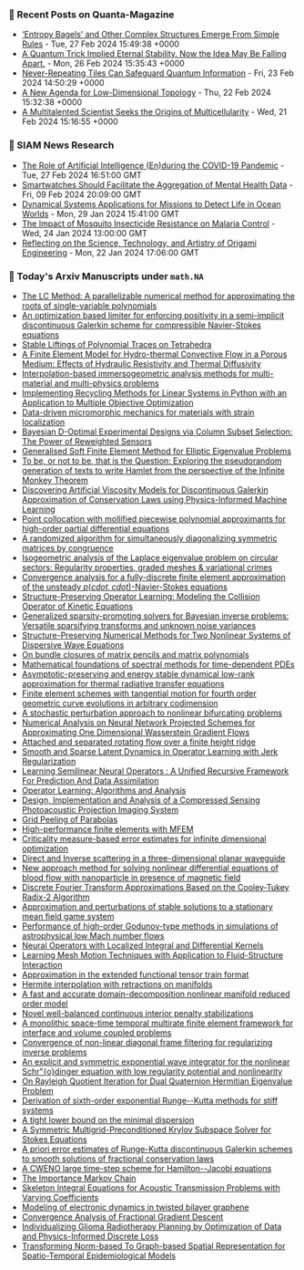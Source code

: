 ### 📝 Recent Posts on Quanta-Magazine
<!-- quanta starts -->
* <a href="https://www.quantamagazine.org/entropy-bagels-and-other-complex-structures-emerge-from-simple-rules-20240227/">‘Entropy Bagels’ and Other Complex Structures Emerge From Simple Rules</a> - Tue, 27 Feb 2024 15:49:38 +0000
* <a href="https://www.quantamagazine.org/a-quantum-trick-implied-eternal-stability-now-its-falling-apart-20240226/">A Quantum Trick Implied Eternal Stability. Now the Idea May Be Falling Apart.</a> - Mon, 26 Feb 2024 15:35:43 +0000
* <a href="https://www.quantamagazine.org/never-repeating-tiles-can-safeguard-quantum-information-20240223/">Never-Repeating Tiles Can Safeguard Quantum Information</a> - Fri, 23 Feb 2024 14:50:29 +0000
* <a href="https://www.quantamagazine.org/a-new-agenda-for-low-dimensional-topology-20240222/">A New Agenda for Low-Dimensional Topology</a> - Thu, 22 Feb 2024 15:32:38 +0000
* <a href="https://www.quantamagazine.org/a-multitalented-scientist-seeks-the-origins-of-multicellularity-20240221/">A Multitalented Scientist Seeks the Origins of Multicellularity</a> - Wed, 21 Feb 2024 15:16:55 +0000
<!-- quanta ends -->

### 📝 SIAM News Research
<!-- siam-news starts -->
* <a href="https://sinews.siam.org/Details-Page/the-role-of-artificial-intelligence-enduring-the-covid-19-pandemic">The Role of Artificial Intelligence (En)during the COVID-19 Pandemic</a> - Tue, 27 Feb 2024 16:51:00 GMT
* <a href="https://sinews.siam.org/Details-Page/smartwatches-should-facilitate-the-aggregation-of-mental-health-data">Smartwatches Should Facilitate the Aggregation of Mental Health Data</a> - Fri, 09 Feb 2024 20:09:00 GMT
* <a href="https://sinews.siam.org/Details-Page/dynamical-systems-applications-for-missions-to-detect-life-in-ocean-worlds">Dynamical Systems Applications for Missions to Detect Life in Ocean Worlds</a> - Mon, 29 Jan 2024 15:41:00 GMT
* <a href="https://sinews.siam.org/Details-Page/the-impact-of-mosquito-insecticide-resistance-on-malaria-control">The Impact of Mosquito Insecticide Resistance on Malaria Control</a> - Wed, 24 Jan 2024 13:00:00 GMT
* <a href="https://sinews.siam.org/Details-Page/reflecting-on-the-science-technology-and-artistry-of-origami-engineering">Reflecting on the Science, Technology, and Artistry of Origami Engineering</a> - Mon, 22 Jan 2024 17:06:00 GMT
<!-- siam-news ends -->

### 📝 Today's Arxiv Manuscripts under ``math.NA``
<!-- arxiv-math-na starts -->
* <a href="https://arxiv.org/abs/2402.15554">The LC Method: A parallelizable numerical method for approximating the roots of single-variable polynomials</a>
* <a href="https://arxiv.org/abs/2402.15645">An optimization based limiter for enforcing positivity in a semi-implicit discontinuous Galerkin scheme for compressible Navier-Stokes equations</a>
* <a href="https://arxiv.org/abs/2402.15789">Stable Liftings of Polynomial Traces on Tetrahedra</a>
* <a href="https://arxiv.org/abs/2402.15917">A Finite Element Model for Hydro-thermal Convective Flow in a Porous Medium: Effects of Hydraulic Resistivity and Thermal Diffusivity</a>
* <a href="https://arxiv.org/abs/2402.15937">Interpolation-based immersogeometric analysis methods for multi-material and multi-physics problems</a>
* <a href="https://arxiv.org/abs/2402.15941">Implementing Recycling Methods for Linear Systems in Python with an Application to Multiple Objective Optimization</a>
* <a href="https://arxiv.org/abs/2402.15966">Data-driven micromorphic mechanics for materials with strain localization</a>
* <a href="https://arxiv.org/abs/2402.16000">Bayesian D-Optimal Experimental Designs via Column Subset Selection: The Power of Reweighted Sensors</a>
* <a href="https://arxiv.org/abs/2402.16080">Generalised Soft Finite Element Method for Elliptic Eigenvalue Problems</a>
* <a href="https://arxiv.org/abs/2402.16253">To be, or not to be, that is the Question: Exploring the pseudorandom generation of texts to write Hamlet from the perspective of the Infinite Monkey Theorem</a>
* <a href="https://arxiv.org/abs/2402.16517">Discovering Artificial Viscosity Models for Discontinuous Galerkin Approximation of Conservation Laws using Physics-Informed Machine Learning</a>
* <a href="https://arxiv.org/abs/2402.16548">Point collocation with mollified piecewise polynomial approximants for high-order partial differential equations</a>
* <a href="https://arxiv.org/abs/2402.16557">A randomized algorithm for simultaneously diagonalizing symmetric matrices by congruence</a>
* <a href="https://arxiv.org/abs/2402.16589">Isogeometric analysis of the Laplace eigenvalue problem on circular sectors: Regularity properties, graded meshes & variational crimes</a>
* <a href="https://arxiv.org/abs/2402.16606">Convergence analysis for a fully-discrete finite element approximation of the unsteady $p(cdot,cdot)$-Navier-Stokes equations</a>
* <a href="https://arxiv.org/abs/2402.16613">Structure-Preserving Operator Learning: Modeling the Collision Operator of Kinetic Equations</a>
* <a href="https://arxiv.org/abs/2402.16623">Generalized sparsity-promoting solvers for Bayesian inverse problems: Versatile sparsifying transforms and unknown noise variances</a>
* <a href="https://arxiv.org/abs/2402.16669">Structure-Preserving Numerical Methods for Two Nonlinear Systems of Dispersive Wave Equations</a>
* <a href="https://arxiv.org/abs/2402.16702">On bundle closures of matrix pencils and matrix polynomials</a>
* <a href="https://arxiv.org/abs/2402.16744">Mathematical foundations of spectral methods for time-dependent PDEs</a>
* <a href="https://arxiv.org/abs/2402.16746">Asymptotic-preserving and energy stable dynamical low-rank approximation for thermal radiative transfer equations</a>
* <a href="https://arxiv.org/abs/2402.16799">Finite element schemes with tangential motion for fourth order geometric curve evolutions in arbitrary codimension</a>
* <a href="https://arxiv.org/abs/2402.16803">A stochastic perturbation approach to nonlinear bifurcating problems</a>
* <a href="https://arxiv.org/abs/2402.16821">Numerical Analysis on Neural Network Projected Schemes for Approximating One Dimensional Wasserstein Gradient Flows</a>
* <a href="https://arxiv.org/abs/2402.15615">Attached and separated rotating flow over a finite height ridge</a>
* <a href="https://arxiv.org/abs/2402.15636">Smooth and Sparse Latent Dynamics in Operator Learning with Jerk Regularization</a>
* <a href="https://arxiv.org/abs/2402.15656">Learning Semilinear Neural Operators : A Unified Recursive Framework For Prediction And Data Assimilation</a>
* <a href="https://arxiv.org/abs/2402.15715">Operator Learning: Algorithms and Analysis</a>
* <a href="https://arxiv.org/abs/2402.15750">Design, Implementation and Analysis of a Compressed Sensing Photoacoustic Projection Imaging System</a>
* <a href="https://arxiv.org/abs/2402.15787">Grid Peeling of Parabolas</a>
* <a href="https://arxiv.org/abs/2402.15940">High-performance finite elements with MFEM</a>
* <a href="https://arxiv.org/abs/2402.15948">Criticality measure-based error estimates for infinite dimensional optimization</a>
* <a href="https://arxiv.org/abs/2402.15955">Direct and Inverse scattering in a three-dimensional planar waveguide</a>
* <a href="https://arxiv.org/abs/2402.16208">New approach method for solving nonlinear differential equations of blood flow with nanoparticle in presence of magnetic field</a>
* <a href="https://arxiv.org/abs/2402.16225">Discrete Fourier Transform Approximations Based on the Cooley-Tukey Radix-2 Algorithm</a>
* <a href="https://arxiv.org/abs/2402.16377">Approximation and perturbations of stable solutions to a stationary mean field game system</a>
* <a href="https://arxiv.org/abs/2402.16706">Performance of high-order Godunov-type methods in simulations of astrophysical low Mach number flows</a>
* <a href="https://arxiv.org/abs/2402.16845">Neural Operators with Localized Integral and Differential Kernels</a>
* <a href="https://arxiv.org/abs/2206.02217">Learning Mesh Motion Techniques with Application to Fluid-Structure Interaction</a>
* <a href="https://arxiv.org/abs/2211.11338">Approximation in the extended functional tensor train format</a>
* <a href="https://arxiv.org/abs/2212.12259">Hermite interpolation with retractions on manifolds</a>
* <a href="https://arxiv.org/abs/2305.15163">A fast and accurate domain-decomposition nonlinear manifold reduced order model</a>
* <a href="https://arxiv.org/abs/2307.09697">Novel well-balanced continuous interior penalty stabilizations</a>
* <a href="https://arxiv.org/abs/2307.12455">A monolithic space-time temporal multirate finite element framework for interface and volume coupled problems</a>
* <a href="https://arxiv.org/abs/2308.15666">Convergence of non-linear diagonal frame filtering for regularizing inverse problems</a>
* <a href="https://arxiv.org/abs/2310.20181">An explicit and symmetric exponential wave integrator for the nonlinear Schr"{o}dinger equation with low regularity potential and nonlinearity</a>
* <a href="https://arxiv.org/abs/2310.20290">On Rayleigh Quotient Iteration for Dual Quaternion Hermitian Eigenvalue Problem</a>
* <a href="https://arxiv.org/abs/2311.08600">Derivation of sixth-order exponential Runge--Kutta methods for stiff systems</a>
* <a href="https://arxiv.org/abs/2311.10666">A tight lower bound on the minimal dispersion</a>
* <a href="https://arxiv.org/abs/2312.10615">A Symmetric Multigrid-Preconditioned Krylov Subspace Solver for Stokes Equations</a>
* <a href="https://arxiv.org/abs/2402.15361">A priori error estimates of Runge-Kutta discontinuous Galerkin schemes to smooth solutions of fractional conservation laws</a>
* <a href="https://arxiv.org/abs/2402.15367">A CWENO large time-step scheme for Hamilton--Jacobi equations</a>
* <a href="https://arxiv.org/abs/2207.08271">The Importance Markov Chain</a>
* <a href="https://arxiv.org/abs/2305.00959">Skeleton Integral Equations for Acoustic Transmission Problems with Varying Coefficients</a>
* <a href="https://arxiv.org/abs/2308.10430">Modeling of electronic dynamics in twisted bilayer graphene</a>
* <a href="https://arxiv.org/abs/2311.18426">Convergence Analysis of Fractional Gradient Descent</a>
* <a href="https://arxiv.org/abs/2312.05063">Individualizing Glioma Radiotherapy Planning by Optimization of Data and Physics-Informed Discrete Loss</a>
* <a href="https://arxiv.org/abs/2402.14539">Transforming Norm-based To Graph-based Spatial Representation for Spatio-Temporal Epidemiological Models</a>
<!-- arxiv-math-na ends -->
